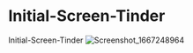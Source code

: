 # Initial-Screen-Tinder
Initial-Screen-Tinder
![Screenshot_1667248964](https://user-images.githubusercontent.com/96153337/199108796-02db8675-beac-4a5a-a1b1-60399f23519c.png)
